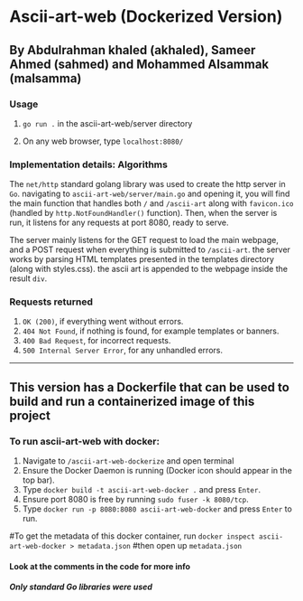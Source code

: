 <h1>Ascii-art-web (Dockerized Version)</h1>

<h2>By Abdulrahman khaled (akhaled), Sameer Ahmed (sahmed) and Mohammed Alsammak (malsamma)</h2>

<h3>Usage</h3>

1. `go run .` in the ascii-art-web/server directory

2. On any web browser, type `localhost:8080/` 

<h3>Implementation details: Algorithms</h3>

The `net/http` standard golang library was used to create the http server in `Go`. navigating to 
`ascii-art-web/server/main.go` and opening it, you will find the main function that handles both 
`/` and `/ascii-art` along with `favicon.ico` (handled by `http.NotFoundHandler()` function). Then, when the server is run, it listens for any requests at port 8080, ready to serve.

The server mainly listens for the GET request to load the main webpage, and a POST request when everything is 
submitted to `/ascii-art`. the server works by parsing HTML templates presented in the templates directory 
(along with styles.css). the ascii art is appended to the webpage inside the result `div`.

<h3> Requests returned </h3>

1. `OK (200)`, if everything went without errors.
2. `404 Not Found`, if nothing is found, for example templates or banners.
3. `400 Bad Request`, for incorrect requests.
4. `500 Internal Server Error`, for any unhandled errors.

<hr>

<h2>This version has a Dockerfile that can be used to build and run a containerized image of this project</h2>

<h3>To run ascii-art-web with docker:</h3>

1. Navigate to `/ascii-art-web-dockerize` and open terminal
2. Ensure the Docker Daemon is running (Docker icon should appear in the top bar).
3. Type `docker build -t ascii-art-web-docker .` and press `Enter`.
4. Ensure port 8080 is free by running `sudo fuser -k 8080/tcp`.
5. Type `docker run -p 8080:8080 ascii-art-web-docker` and press `Enter` to run. 


#To get the metadata of this docker container, run `docker inspect ascii-art-web-docker > metadata.json`
#then open up `metadata.json`

<h4> Look at the comments in the code for more info</h4>
<h5> Only standard Go libraries were used </h5>

